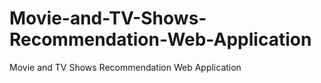 # Movie-and-TV-Shows-Recommendation-Web-Application
Movie and TV Shows Recommendation Web Application
